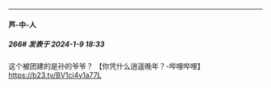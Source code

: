 
*****

####  芦-中-人  
##### 266#       发表于 2024-1-9 18:33

这个被团建的是孙的爷爷？
【你凭什么逍遥晚年？-哔哩哔哩】 https://b23.tv/BV1ci4y1a77L

